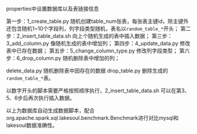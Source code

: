  properties中设置数据库以及表链接信息

 第一步：1_create_table.py 随机创建table_num张表，每张表主键id，除主键外还包含随机1~10个字段列，列字段类型随机，表名以`random_table_*`开头；
 第二步：2_insert_table_data.sh 向上个随机生成的表中插入数据；
 第三步：3_add_column.py 像随机生成的表中增加列；
 第四步：4_update_data.py 修改表中已存在数据；
 第五步：5_change_column_type.py 修改列字段类型；
 第六步：6_drop_column.py 随机删除表中增加的列；

 delete_data.py 随机删除表中因存在的数据
 drop_table.py 删除生成的`random_table_*`表。

以数字开头的脚本需要严格按照顺序执行，2_insert_table_data.sh 可以在第3、5、6步后再次执行插入数据。

以上为数据库自动生成数据脚本，配合org.apache.spark.sql.lakesoul.benchmark.Benchmark进行对比mysql和lakesoul数据准确性。
